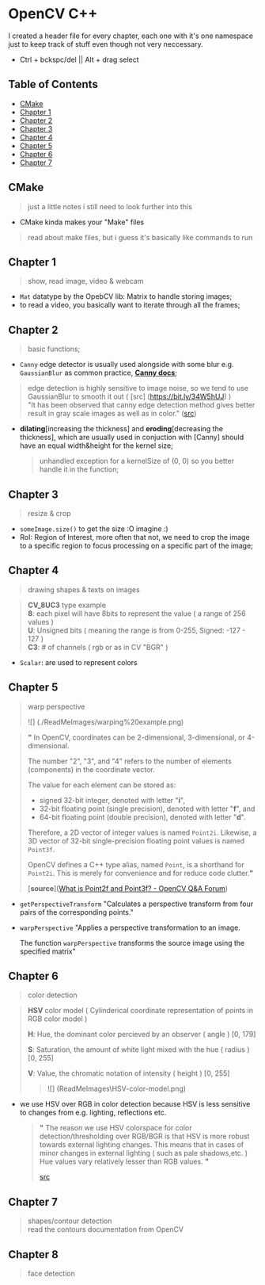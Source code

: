 # OpenCV C++

I created a header file for every chapter, each one with it's one namespace just to keep track of stuff even though not
very neccessary.

- Ctrl + bckspc/del || Alt + drag select

## Table of Contents

- [CMake](#cmake)
- [Chapter 1](#chapter-1)
- [Chapter 2](#chapter-2)
- [Chapter 3](#chapter-3)
- [Chapter 4](#chapter-4)
- [Chapter 5](#chapter-5)
- [Chapter 6](#chapter-6)
- [Chapter 7](#chapter-7)

## CMake

> just a little notes i still need to look further into this

- CMake kinda makes your "Make" files

> read about make files, but i guess it's basically like commands to run

## Chapter 1

> show, read image, video & webcam

- `Mat` datatype by the OpebCV lib: Matrix to handle storing images;
- to read a video, you basically want to iterate through all the frames;

## Chapter 2

> basic functions;

- `Canny` edge detector is usually used alongside with some blur e.g. `GaussianBlur` as common practice, [**Canny
  docs**](https://docs.opencv.org/3.4/da/d5c/tutorial_canny_detector.html);

> edge detection is highly sensitive to image noise, so we tend to use GaussianBlur to smooth it out ( [src] (https://bit.ly/34W5hUJ) ) <br>
> "It has been observed that canny edge detection method gives better result in gray scale images as well as in color." ([src](https://bit.ly/3I5TW2H))

- **dilating**[increasing the thickness] and **eroding**[decreasing the thickness], which are usually used in conjuction
  with [Canny] should have an equal width&height for the kernel size;

  > unhandled exception for a kernelSize of (0, 0) so you better handle it in the function;

## Chapter 3

> resize & crop

- `someImage.size()` to get the size :O imagine :)
- RoI: Region of Interest, more often that not, we need to crop the image to a specific region to focus processing on a
  specific part of the image;

## Chapter 4

> drawing shapes & texts on images

> **CV_8UC3** type example <br>
> **8**: each pixel will have 8bits to represent the value ( a range of 256 values )<br>
> **U**: Unsigned bits ( meaning the range is from 0-255, Signed: -127 - 127 )<br>
> **C3**: # of channels ( rgb or as in CV "BGR" )<br>

- `Scalar`: are used to represent colors

## Chapter 5

> warp perspective
>
> ![] (./ReadMeImages/warping%20example.png)

> **"** In OpenCV, coordinates can be 2-dimensional, 3-dimensional, or 4-dimensional.
>
> The number "2", "3", and "4" refers to the number of elements (components) in the coordinate vector.
>
> The value for each element can be stored as:
>
> - signed 32-bit integer, denoted with letter "**i**",
> - 32-bit floating point (single precision), denoted with letter "**f**", and
> - 64-bit floating point (double precision), denoted with letter "**d**".
>
> Therefore, a 2D vector of integer values is named `Point2i`. Likewise, a 3D vector of 32-bit single-precision floating point values is named `Point3f`.
>
> OpenCV defines a C++ type alias, named `Point`, is a shorthand for `Point2i`. This is merely for convenience and for reduce code clutter.**"**
>
> [**source**]([What is Point2f and Point3f? - OpenCV Q&amp;A Forum](https://answers.opencv.org/question/196492/what-is-point2f-and-point3f/))

- `getPerspectiveTransform` "Calculates a perspective transform from four pairs of the corresponding points."

- `warpPerspective` "Applies a perspective transformation to an image.

  The function `warpPerspective` transforms the source image using the specified matrix"

## Chapter 6

> color detection

> **HSV** color model ( Cylinderical coordinate representation of points in RGB color model )
>
> **H**: Hue, the dominant color percieved by an observer ( angle ) [0, 179]
>
> **S**: Saturation, the amount of white light mixed with the hue ( radius ) [0, 255]
>
> **V**: Value, the chromatic notation of intensity ( height ) [0, 255]
>
> > ![] (ReadMeImages\HSV-color-model.png)

- we use HSV over RGB in color detection because HSV is less sensitive to changes from e.g. lighting, reflections etc.

  > **"**
  > The reason we use HSV colorspace for color detection/thresholding over RGB/BGR is that HSV is more robust towards
  > external lighting changes. This means that in cases of minor changes in external lighting ( such as pale shadows,etc. )
  > Hue values vary relatively lesser than RGB values.
  > **"**
  >
  > [src](https://qr.ae/pGQpiZ)

## Chapter 7

> shapes/contour detection <br>
> read the contours documentation from OpenCV
<!-- TODO add demonstration pictures -->

## Chapter 8

> face detection
<!-- TODO add demonstration pictures -->

